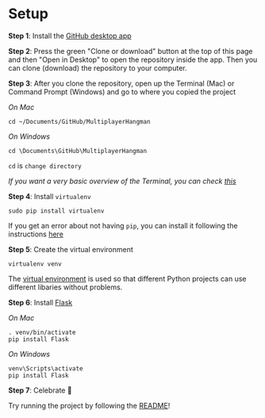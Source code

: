 # Setup

**Step 1**: Install the [GitHub desktop app](https://desktop.github.com)

**Step 2**: Press the green "Clone or download" button at the top of this page and then "Open in Desktop" to open the repository inside the app. Then you can clone (download) the repository to your computer.

**Step 3**: After you clone the repository, open up the Terminal (Mac) or Command Prompt (Windows) and go to where you copied the project

*On Mac*

```
cd ~/Documents/GitHub/MultiplayerHangman
```

*On Windows*

```
cd \Documents\GitHub\MultiplayerHangman
```

`cd` is `change directory`

*If you want a very basic overview of the Terminal, you can check [this](http://blog.teamtreehouse.com/introduction-to-the-mac-os-x-command-line)*

**Step 4**: Install `virtualenv`

```
sudo pip install virtualenv
```

If you get an error about not having `pip`, you can install it following the instructions [here](https://pip.pypa.io/en/stable/installing/)

**Step 5**: Create the virtual environment

```
virtualenv venv
```

The [virtual environment](https://virtualenv.pypa.io/en/stable/) is used so that different Python projects can use different libaries without problems.

**Step 6**: Install [Flask](http://flask.pocoo.org/docs/0.12/installation/#installation)

*On Mac*

```
. venv/bin/activate
pip install Flask
```

*On Windows*

```
venv\Scripts\activate
pip install Flask
```

**Step 7**: Celebrate 🎉

Try running the project by following the [README](https://github.com/MultiplayerHangman/MultiplayerHangman/blob/master/README.md)!
